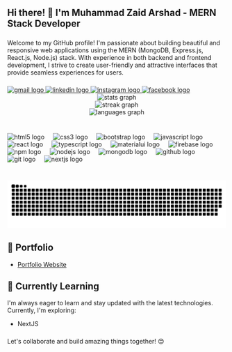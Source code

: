 <h2 align="left">Hi there! 👋 I'm Muhammad Zaid Arshad - MERN Stack Developer</h2>

###

<p align="left">Welcome to my GitHub profile! I'm passionate about building beautiful and responsive web applications using the MERN (MongoDB, Express.js, React.js, Node.js) stack. With experience in both backend and frontend development, I strive to create user-friendly and attractive interfaces that provide seamless experiences for users.<br>

###

<div align="left">
  <a href="mzaidarshad19@gmail.com" target="_blank">
    <img src="https://raw.githubusercontent.com/maurodesouza/profile-readme-generator/master/src/assets/icons/social/gmail/default.svg" width="44" height="32" alt="gmail logo"  />
  </a>
  <a href="www.linkedin.com/in/m-zaid-arshad-9z61b7" target="_blank">
    <img src="https://raw.githubusercontent.com/maurodesouza/profile-readme-generator/master/src/assets/icons/social/linkedin/default.svg" width="44" height="32" alt="linkedin logo"  />
  </a>
  <a href="https://www.instagram.com/mzaidarshad15" target="_blank">
    <img src="https://raw.githubusercontent.com/maurodesouza/profile-readme-generator/master/src/assets/icons/social/instagram/default.svg" width="44" height="32" alt="instagram logo"  />
  </a>
  <a href="https://www.facebook.com/zaid.arshad.3367" target="_blank">
    <img src="https://raw.githubusercontent.com/maurodesouza/profile-readme-generator/master/src/assets/icons/social/facebook/default.svg" width="44" height="32" alt="facebook logo"  />
  </a>
</div>

<div align="center">
  <img src="https://github-readme-stats.vercel.app/api?username=mzaidarshad&hide_title=false&hide_rank=false&show_icons=true&include_all_commits=true&count_private=true&disable_animations=false&theme=chartreuse-dark&locale=en&hide_border=false" height="150" alt="stats graph" /> <br>
  <img src="https://streak-stats.demolab.com?user=mzaidarshad&locale=en&mode=weekly&theme=chartreuse-dark&hide_border=false&border_radius=5" height="150" alt="streak graph" /> <br>
  <img src="https://github-readme-stats.vercel.app/api/top-langs?username=mzaidarshad&locale=en&hide_title=false&layout=compact&card_width=320&langs_count=5&theme=chartreuse-dark&hide_border=false" height="150" alt="languages graph"  />
</div><br>

###

<div align="left">
  <img src="https://cdn.jsdelivr.net/gh/devicons/devicon/icons/html5/html5-plain-wordmark.svg" height="30" alt="html5 logo"  />
  <img width="12" />
  <img src="https://cdn.jsdelivr.net/gh/devicons/devicon/icons/css3/css3-plain-wordmark.svg" height="30" alt="css3 logo"  />
  <img width="12" />
  <img src="https://cdn.jsdelivr.net/gh/devicons/devicon/icons/bootstrap/bootstrap-original-wordmark.svg" height="30" alt="bootstrap logo"  />
  <img width="12" />
  <img src="https://cdn.jsdelivr.net/gh/devicons/devicon/icons/javascript/javascript-original.svg" height="30" alt="javascript logo"  />
  <img width="12" />
  <img src="https://cdn.jsdelivr.net/gh/devicons/devicon/icons/react/react-original.svg" height="30" alt="react logo"  />
  <img width="12" />
  <img src="https://cdn.jsdelivr.net/gh/devicons/devicon/icons/typescript/typescript-original.svg" height="30" alt="typescript logo"  />
  <img width="12" />
  <img src="https://cdn.jsdelivr.net/gh/devicons/devicon/icons/materialui/materialui-original.svg" height="30" alt="materialui logo"  />
  <img width="12" />
  <img src="https://cdn.jsdelivr.net/gh/devicons/devicon/icons/firebase/firebase-plain-wordmark.svg" height="30" alt="firebase logo"  />
  <img width="12" />
  <img src="https://cdn.jsdelivr.net/gh/devicons/devicon/icons/npm/npm-original-wordmark.svg" height="30" alt="npm logo"  />
  <img width="12" />
  <img src="https://cdn.jsdelivr.net/gh/devicons/devicon/icons/nodejs/nodejs-plain-wordmark.svg" height="30" alt="nodejs logo"  />
  <img width="12" />
  <img src="https://cdn.jsdelivr.net/gh/devicons/devicon/icons/mongodb/mongodb-plain-wordmark.svg" height="30" alt="mongodb logo"  />
  <img width="12" />
  <img src="https://cdn.jsdelivr.net/gh/devicons/devicon/icons/github/github-original.svg" height="30" alt="github logo"  />
  <img width="12" />
  <img src="https://cdn.jsdelivr.net/gh/devicons/devicon/icons/git/git-plain.svg" height="30" alt="git logo"  />
  <img width="12" />
  <img src="https://cdn.jsdelivr.net/gh/devicons/devicon/icons/nextjs/nextjs-original.svg" height="30" alt="nextjs logo"  />
</div>

###

<br clear="both">

<img src="https://raw.githubusercontent.com/mzaidarshad/mzaidarshad/output/snake.svg" alt="Snake animation" />

###

## 💼 Portfolio

- [Portfolio Website](https://mzaidarshad.netlify.app/)


## 🌱 Currently Learning

I'm always eager to learn and stay updated with the latest technologies. Currently, I'm exploring:

- NextJS
###

Let's collaborate and build amazing things together! 😊
